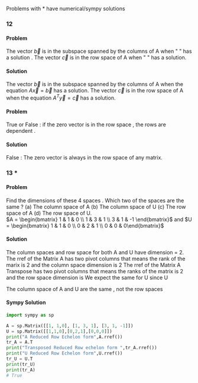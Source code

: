 Problems with * have numerical/sympy solutions



### 12 
#### Problem   
The vector $\vec{b}$ is in the subspace spanned by the columns of A when "    " has a solution . The vector $\vec{c}$ is in the row space of A when  "    " has a solution.
#### Solution 
The vector $\vec{b}$ is in the subspace spanned by the columns of A when the equation $A\vec{x} = \vec{b}$ has a solution. The vector $\vec{c}$ is in the row space of A when the equation $A^T\vec{y} = \vec{c}$ has a solution.
#### Problem 
True or False : if the zero vector is in the row space , the rows are dependent .
#### Solution
False : The zero vector is always in the row space of any matrix.

### 13 * 
#### Problem
Find the dimensions of these 4 spaces . Which two of the spaces are the same ? (a) The column space of A (b) The column space of U (c) The row space of A (d) The row space of U.  
$A = \begin{bmatrix} 1 & 1 & 0  \\ 1 & 3 & 1 \\ 3 & 1 & -1   \end{bmatrix}$ and $U = \begin{bmatrix} 1 & 1 & 0 \\ 0 & 2  & 1 \\ 0 & 0 & 0\end{bmatrix}$
#### Solution
The column spaces and row space for both A and U  have dimension = 2.   
The rref of the Matrix A  has two pivot columns that means the rank of the marix is 2 and the column space dimension is 2
The rref of the Matrix A Transpose has two pivot columns that means the ranks of the matrix is 2 and the row space dimension is 
We expect the same for U since U 

The column space of A and U are the same , not the row spaces 

#### Sympy Solution 
```python  
import sympy as sp 

A = sp.Matrix([[1, 1,0], [1, 3, 1], [3, 1, -1]])
U = sp.Matrix([[1,1,0],[0,2,1],[0,0,0]])
print("A Reduced Row Echelon form",A.rref())
tr_A = A.T
print("Transposed Reduced Row echelon form ",tr_A.rref())
print("U Reduced Row Echelon form",U.rref())
tr_U = U.T
print(tr_U)
print(tr_A)
# True
```